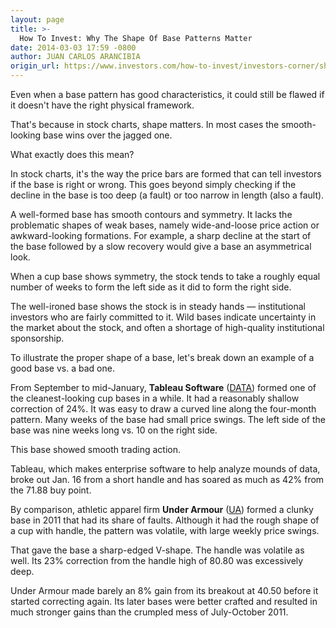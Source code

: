 ```yaml
---
layout: page
title: >-
  How To Invest: Why The Shape Of Base Patterns Matter
date: 2014-03-03 17:59 -0800
author: JUAN CARLOS ARANCIBIA
origin_url: https://www.investors.com/how-to-invest/investors-corner/shape-of-bases-matter
---
```





Even when a base pattern has good characteristics, it could still be flawed if it doesn't have the right physical framework.


That's because in stock charts, shape matters. In most cases the smooth-looking base wins over the jagged one.


What exactly does this mean?


In stock charts, it's the way the price bars are formed that can tell investors if the base is right or wrong. This goes beyond simply checking if the decline in the base is too deep (a fault) or too narrow in length (also a fault).


A well-formed base has smooth contours and symmetry. It lacks the problematic shapes of weak bases, namely wide-and-loose price action or awkward-looking formations. For example, a sharp decline at the start of the base followed by a slow recovery would give a base an asymmetrical look.


When a cup base shows symmetry, the stock tends to take a roughly equal number of weeks to form the left side as it did to form the right side.


The well-ironed base shows the stock is in steady hands — institutional investors who are fairly committed to it. Wild bases indicate uncertainty in the market about the stock, and often a shortage of high-quality institutional sponsorship.


To illustrate the proper shape of a base, let's break down an example of a good base vs. a bad one.


From September to mid-January, **Tableau Software** ([DATA](https://research.investors.com/quote.aspx?symbol=DATA)) formed one of the cleanest-looking cup bases in a while. It had a reasonably shallow correction of 24%. It was easy to draw a curved line along the four-month pattern. Many weeks of the base had small price swings. The left side of the base was nine weeks long vs. 10 on the right side.


This base showed smooth trading action.


Tableau, which makes enterprise software to help analyze mounds of data, broke out Jan. 16 from a short handle and has soared as much as 42% from the 71.88 buy point.


By comparison, athletic apparel firm **Under Armour** ([UA](https://research.investors.com/quote.aspx?symbol=UA)) formed a clunky base in 2011 that had its share of faults. Although it had the rough shape of a cup with handle, the pattern was volatile, with large weekly price swings.


That gave the base a sharp-edged V-shape. The handle was volatile as well. Its 23% correction from the handle high of 80.80 was excessively deep.


Under Armour made barely an 8% gain from its breakout at 40.50 before it started correcting again. Its later bases were better crafted and resulted in much stronger gains than the crumpled mess of July-October 2011.





